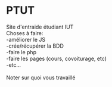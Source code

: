 # PTUT
Site d'entraide étudiant IUT <br>
Choses à faire: <br>
 -améliorer le JS <br>
 -crée/récupérer la BDD <br>
 -faire le php <br>
 -faire les pages (cours, covoiturage, etc) <br>
 -etc...
 <br> <br> 
 Noter sur quoi vous travaillé
